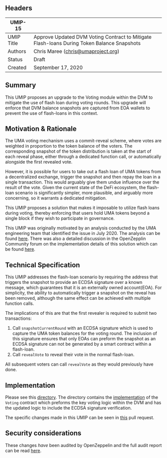 ## Headers

| UMIP-15    |                                                                                            |
| ---------- | ------------------------------------------------------------------------------------------ |
| UMIP Title | Approve Updated DVM Voting Contract to Mitigate Flash-loans During Token Balance Snapshots |
| Authors    | Chris Maree (chris@umaproject.org)                                                         |
| Status     | Draft                                                                                      |
| Created    | September 17, 2020                                                                         |

## Summary

This UMIP proposes an upgrade to the Voting module within the DVM to mitigate the use of flash loan during voting rounds. This upgrade will enforce that DVM balance snapshots are captured from EOA wallets to prevent the use of flash-loans in this context.

## Motivation & Rationale

The UMA voting mechanism uses a commit-reveal scheme, where votes are weighted in proportion to the token balance of the voters. The corresponding snapshot of the token distribution is taken at the start of each reveal phase, either through a dedicated function call, or automatically alongside the first revealed vote.

However, it is possible for users to take out a flash loan of UMA tokens from a decentralized exchange, trigger the snapshot and then repay the loan in a single transaction. This would arguably give them undue influence over the result of the vote. Given the current state of the DeFi ecosystem, the flash-loan scenario is significantly simpler, more plausible, and arguably more concerning, so it warrants a dedicated mitigation.

This UMIP proposes a solution that makes it imposable to utilize flash loans during voting, thereby enforcing that users hold UMA tokens beyond a single block if they wish to participate in governance.

This UMIP was originally motivated by an analysis conducted by the UMA engineering team that identified the issue in July 2020. The analysis can be found [here](https://docs.google.com/document/d/11ap5q2ga2OaVIV6MLxpRjzbLZTr0xraUIt2DdfcyzWI/edit?usp=sharing). There was also a detailed discussion in the OpenZepplin Community forum on the implementation details of this solution which can be found [here](https://forum.openzeppelin.com/t/erc20snapshot-and-flash-loans-swaps-mints/3094?u=chrismaree).

## Technical Specification

This UMIP addresses the flash-loan scenario by requiring the address that triggers the snapshot to provide an ECDSA signature over a known message, which guarantees that it is an externally owned account(EOA). For simplicity, the ability to automatically trigger a snapshot on the reveal has been removed, although the same effect can be achieved with multiple function calls.

The implications of this are that the first revealer is required to submit two transactions:

1. Call `snapshotCurrentRound` with an ECDSA signature which is used to capture the UMA token balances for the voting round. The inclusion of this signature ensures that only EOAs can preform the snapshot as an ECDSA signature can not be generated by a smart contract within a flash-loan.
2. Call `revealVote` to reveal their vote in the normal flash-loan.

All subsequent voters can call `revealVote` as they would previously have done.

## Implementation

Please see this [directory](https://github.com/UMAprotocol/protocol/tree/master/packages/core/contracts/oracle). The directory contains the [implementation](https://github.com/UMAprotocol/protocol/blob/master/packages/core/contracts/oracle/implementation/Voting.sol) of the `Voting` contract which preforms the key voting logic within the DVM and has the updated logic to include the ECDSA signature verification.

The specific changes made in this UMIP can be seen in [this](https://github.com/UMAprotocol/protocol/pull/1767) pull request.

## Security considerations

These changes _have_ been audited by OpenZeppelin and the full audit report can be read [here](https://blog.openzeppelin.com/uma-audit-phase-3/).
